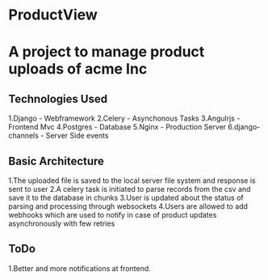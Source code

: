 # ProductView
A project to manage product uploads of acme Inc
=========================

Technologies Used
------------
1.Django - Webframework
2.Celery - Asynchonous Tasks
3.Angulrjs - Frontend Mvc
4.Postgres - Database
5.Nginx - Production Server
6.django-channels - Server Side events


Basic Architecture
------------
1.The uploaded file is saved to the local server file system and response is sent to user
2.A celery task is initiated to parse records from the csv and save it to the database in chunks
3.User is updated about the status of parsing and processing through websockets
4.Users are allowed to add webhooks which are used to notify in case of product updates asynchronously
with few retries

ToDo
------------
1.Better and more notifications at frontend.
